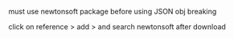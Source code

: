 must use newtonsoft package
before using JSON obj breaking 

click on 
reference > add > and search newtonsoft after download 
